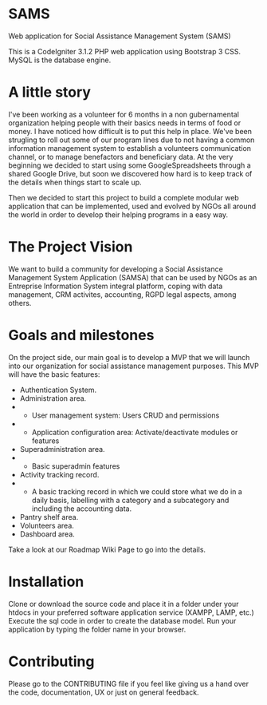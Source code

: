 # SAMS
Web application for Social Assistance Management System (SAMS)

This is a CodeIgniter 3.1.2 PHP web application using Bootstrap 3 CSS.
MySQL is the database engine. 

# A little story

I've been working as a volunteer for 6 months in a non gubernamental organization helping people with their basics needs in terms of food or money. I have noticed how difficult is to put this help in place. We've been strugling to roll out some of our program lines due to not having a common information management system to establish a volunteers communication channel, or to manage benefactors and beneficiary data. At the very beginning we decided to start using some GoogleSpreadsheets through a shared Google Drive, but soon we discovered how hard is to keep track of the details when things start to scale up. 

Then we decided to start this project to build a complete modular web application that can be implemented, used and evolved by NGOs all around the world in order to develop their helping programs in a easy way. 

# The Project Vision
We want to build a community for developing a Social Assistance Management System Application (SAMSA) that can be used by NGOs as an Entreprise Information System integral platform, coping with data management, CRM activites, accounting, RGPD legal aspects, among others. 

# Goals and milestones
On the project side, our main goal is to develop a MVP that we will launch into our organization for social assistance management purposes. 
This MVP will have the basic features: 
* Authentication System. 
* Administration area. 
* * User management system: Users CRUD and permissions
* * Application configuration area: Activate/deactivate modules or features
* Superadministration area. 
* * Basic superadmin features
* Activity tracking record.
* * A basic tracking record in which we could store what we do in a daily basis,  labelling with a category and a subcategory and including the accounting data. 
* Pantry shelf area.
* Volunteers area.
* Dashboard area. 

Take a look at our Roadmap Wiki Page to go into the details. 

# Installation
Clone or download the source code and place it in a folder under your htdocs in your preferred software application service (XAMPP, LAMP, etc.)
Execute the sql code in order to create the database model. 
Run your application by typing the folder name in your browser. 

# Contributing
Please go to the CONTRIBUTING file if you feel like giving us a hand over the code, documentation, UX or just on general feedback. 

